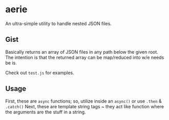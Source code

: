 # aerie

An ultra-simple utility to handle nested JSON files.


## Gist

Basically returns an array of JSON files in any path below the given root.
The intention is that the returned array can be map/reduced into w/e needs be is.

Check out `test.js` for examples.


## Usage

First, these are `async` functions; so, utilize inside an `async()` or use `.then` & `.catch()`
Next, these are template string tags ~ they act like function where the arguments are the stuff in a string.